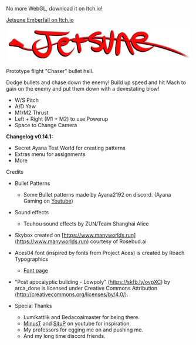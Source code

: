 No more WebGL, download it on Itch.io!

[Jetsune Emberfall on Itch.io](https://sachiterasu-wolfy.itch.io/jetsune-1-emberfall-prototype)

![Logo](Assets/Textures/Jetsune_Logo.png)

Prototype flight "Chaser" bullet hell.

Dodge bullets and chase down the enemy! Build up speed and hit Mach to gain on the enemy and put them down with a devestating blow!

- W/S Pitch
- A/D Yaw
- M1/M2 Thrust
- Left + Right (M1 + M2) to use Powerup
- Space to Change Camera


**Changelog v0.14.1:**

- Secret Ayana Test World for creating patterns
- Extras menu for assignments
- More

Credits

- Bullet Patterns
  - Some Bullet patterns made by Ayana2192 on discord. (Ayana Gaming on [Youtube](https://www.youtube.com/channel/UC8xt660FmpkDgnslA7KnZgw))
- Sound effects
  - Touhou sound effects by ZUN/Team Shanghai Alice
- Skybox created on [https://www.manyworlds.run](https://www.manyworlds.run) courtesy of Rosebud.ai
- Aces04 font (inspired by fonts from Project Aces) is created by Roach Typographics
  - [Font page](https://www.moddb.com/mods/aces-typografics/addons/aces04-true-type-font-family)
- "Post apocalyptic building - Lowpoly" (https://skfb.ly/ovpXC) by arca_done is licensed under Creative Commons Attribution (http://creativecommons.org/licenses/by/4.0/).

- Special Thanks
  - Lumikattlik and Bedacoalmaster for being there.
  - [MinusT](https://youtube.com/@0minust?si=e9V6mRUq_7vSmG6N) and [SituP](https://youtube.com/@situp4747?si=NLGkL_KUNuzrUmUg) on youtube for inspiration.
  - My professors for egging me on and pushing me.
  - And my long time discord friends.
